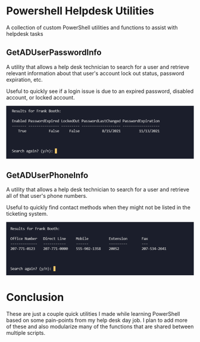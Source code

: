 # Powershell Helpdesk Utilities
A collection of custom PowerShell utilities and functions to assist with helpdesk tasks

## GetADUserPasswordInfo
A utility that allows a help desk technician to search for a user and retrieve relevant information about that user's account lock out status, password expiration, etc. 

Useful to quickly see if a login issue is due to an expired password, disabled account, or locked account. 

<img src="/passwordInfoScreenshot.png" alt="A screenshot of the results from running the script">

## GetADUserPhoneInfo
A utility that allows a help desk technician to search for a user and retrieve all of that user's phone numbers.  

Useful to quickly find contact methods when they might not be listed in the ticketing system. 

<img src="/phoneInfoScreenshot.png" alt="A screenshot of the results from running the script">

# Conclusion
These are just a couple quick utilities I made while learning PowerShell based on some pain-points from my help desk day job. I plan to add more of these and also modularize many of the functions that are shared between multiple scripts. 